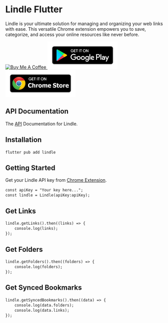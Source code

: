 # Lindle Flutter
Lindle is your ultimate solution for managing and organizing your web links with ease. This versatile Chrome extension empowers you to save, categorize, and access your online resources like never before.

<a href="https://www.buymeacoffee.com/m2kdevelopments" target="_blank">
<img src="https://cdn.buymeacoffee.com/buttons/v2/default-yellow.png" alt="Buy Me A Coffee" style="height: 60px !important;width: 217px !important;" />
</a>

<a href="https://play.google.com/store/apps/details?id=com.m2kdevelopments.lindle" target="_blank">
    <img src="./googleplay.png" alt="Google Play" style="height: 85px !important" />
</a>
<a href="https://chrome.google.com/webstore/detail/igkkojjaikfmiibedalhgmfnjohlhmaj" target="_blank">
    <img src="./chromestore.png" alt="Chrome Store" style="height: 85px !important" />
</a>


## API Documentation
The <a href="https://lindle.me/api-docs">API</a> Documentation for Lindle.


## Installation
```
flutter pub add lindle
```
 

## Getting Started
Get your Lindle API key from <a href="https://chrome.google.com/webstore/detail/igkkojjaikfmiibedalhgmfnjohlhmaj">Chrome Extension</a>.

```
const apiKey = "Your key here...";
const lindle = Lindle(apiKey:apiKey);
```

## Get Links
```
lindle.getLinks().then((links) => {
    console.log(links);
});
```


## Get Folders
```
lindle.getFolders().then((folders) => {
    console.log(folders);
});
```

## Get Synced Bookmarks
```
lindle.getSyncedBookmarks().then((data) => {
    console.log(data.folders);
    console.log(data.links);
});
```